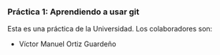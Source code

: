 ### Práctica 1: Aprendiendo a usar git

Esta es una práctica de la Universidad. 
Los colaboradores son:

* Víctor Manuel Ortiz Guardeño
